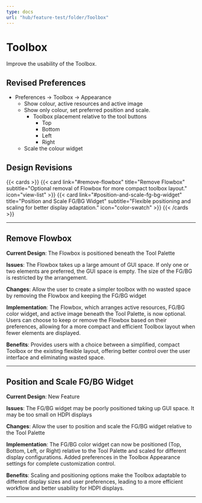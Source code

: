 ```yaml
---
type: docs
url: "hub/feature-test/folder/Toolbox"
---
```


# Toolbox

Improve the usability of the Toolbox.

## Revised Preferences

- Preferences -> Toolbox -> Appearance
  - Show colour, active resources and active image
  - Show only colour, set preferred position and scale.
    - Toolbox placement relative to the tool buttons
      - Top
      - Bottom
      - Left
      - Right
  - Scale the colour widget

## Design Revisions

{{< cards >}}
  {{< card link="#remove-flowbox" title="Remove Flowbox" subtitle="Optional removal of Flowbox for more compact toolbox layout." icon="view-list" >}}
  {{< card link="#position-and-scale-fg-bg-widget" title="Position and Scale FG/BG Widget" subtitle="Flexible positioning and scaling for better display adaptation." icon="color-swatch" >}}
{{< /cards >}}

---

<div class="feature-section" id="remove-flowbox">

## Remove Flowbox

**Current Design**: The Flowbox is positioned beneath the Tool Palette

**Issues**: The Flowbox takes up a large amount of GUI space. If only one or two elements are preferred, the GUI space is empty. The size of the FG/BG is restricted by the arrangement.

**Changes**: Allow the user to create a simpler toolbox with no wasted space by removing the Flowbox and keeping the FG/BG widget

**Implementation**: The Flowbox, which arranges active resources, FG/BG color widget, and active image beneath the Tool Palette, is now optional. Users can choose to keep or remove the Flowbox based on their preferences, allowing for a more compact and efficient Toolbox layout when fewer elements are displayed.

**Benefits**: Provides users with a choice between a simplified, compact Toolbox or the existing flexible layout, offering better control over the user interface and eliminating wasted space.

---

<div class="feature-section" id="position-and-scale-fg-bg-widget">

## Position and Scale FG/BG Widget

**Current Design**: New Feature

**Issues**: The FG/BG widget may be poorly positioned taking up GUI space. It may be too small on HDPI displays

**Changes**: Allow the user to position and scale the FG/BG widget relative to the Tool Palette

**Implementation**: The FG/BG color widget can now be positioned (Top, Bottom, Left, or Right) relative to the Tool Palette and scaled for different display configurations. Added preferences in the Toolbox Appearance settings for complete customization control.

**Benefits**: Scaling and positioning options make the Toolbox adaptable to different display sizes and user preferences, leading to a more efficient workflow and better usability for HDPI displays.

</div>

---
